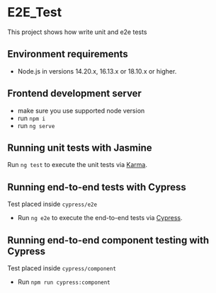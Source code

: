 # E2E_Test

This project shows how write unit and e2e tests

## Environment requirements

- Node.js in versions 14.20.x, 16.13.x or 18.10.x or higher.

## Frontend development server

- make sure you use supported node version
- run `npm i`
- run `ng serve`

## Running unit tests with Jasmine
Run `ng test` to execute the unit tests via [Karma](https://karma-runner.github.io).

## Running end-to-end tests with Cypress
Test placed inside `cypress/e2e`
- Run `ng e2e` to execute the end-to-end tests via [Cypress](https://www.cypress.io/).

## Running end-to-end component testing with Cypress
Test placed inside `cypress/component`
- Run `npm run cypress:component`
